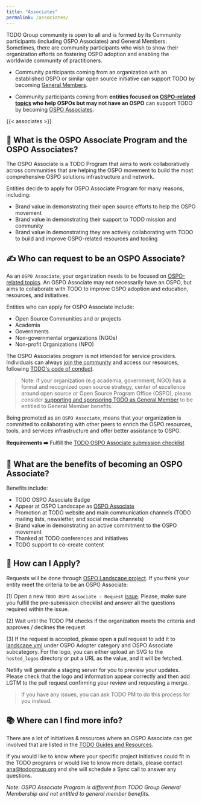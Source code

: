 ```yaml
---
title: "Associates"
permalink: /associates/
---
```


TODO Group community is open to all and is formed by its Community participants (including OSPO Associates) and General Members. Sometimes, there are community participants who wish to show their organization efforts on fostering OSPO adoption and enabling the worldwide community of practitioners.

* Community participants coming from an organization with an established OSPO or similar open source initiative can support TODO by becoming [General Members](https://todogroup.org/join/).

* Community participants coming from **entities focused on [OSPO-related topics](https://ospomindmap.todogroup.org/) who help OSPOs but may not have an OSPO** can support TODO by becoming [OSPO Associates](https://github.com/todogroup/governance/blob/main/OSPO-Associate-Program.md#-ways-you-can-support-todo).

{{< associates >}}

## 🤝 What is the OSPO Associate Program and the OSPO Associates?

The OSPO Associate is a TODO Program that aims to work collaboratively across communities that are helping the OSPO movement to build the most comprehensive OSPO solutions infrastructure and network.

Entities decide to apply for OSPO Associate Program for many reasons, including:

* Brand value in demonstrating their open source efforts to help the OSPO movement
* Brand value in demonstrating their support to TODO mission and community
* Brand value in demonstrating they are actively collaborating with TODO to build and improve OSPO-related resources and tooling

## ✍️ Who can request to be an OSPO Associate?

As an `OSPO Associate`, your organization needs to be focused on [OSPO-related topics](https://ospomindmap.todogroup.org/). An OSPO Associate may not necessarily have an OSPO, but aims to collaborate with TODO to improve OSPO adoption and education, resources, and initiatives.

Entities who can apply for OSPO Associate include:

* Open Source Communities and or projects
* Academia
* Governments
* Non-governmental organizations (NGOs)
* Non-profit Organizations (NPO)

The OSPO Associates program is not intended for service providers. Individuals can always [join the community](https://todogroup.org/community/) and access our resources, following [TODO's code of conduct](https://github.com/todogroup/.github/blob/master/CODE_OF_CONDUCT.md#todo-group-code-of-conduct).

> Note: if your organization (e.g academia, government, NGO) has a formal and recognized open source strategy, center of excellence around open source or Open Source Program Office (OSPO), please consider [supporting and sponsoring TODO as General Member](https://todogroup.org/members/) to be entitled to General Member benefits.

Being promoted as an `OSPO Associate`, means that your organization is committed to collaborating with other peers to enrich the OSPO resources, tools, and services infrastructure and offer better assistance to OSPO.

**Requirements ➡️** Fulfill the [TODO OSPO Associate submission checklist](https://github.com/todogroup/ospolandscape/issues/new/choose)

## 🚀 What are the benefits of becoming an OSPO Associate?

Benefits include:

* TODO OSPO Associate Badge
* Appear at OSPO Landscape as [OSPO Associate](https://landscape.todogroup.org/card-mode?category=ospo-associate&grouping=category)
* Promotion at TODO website and main communication channels (TODO mailing lists, newsletter, and social media channels)
* Brand value in demonstrating an active commitment to the OSPO movement
* Thanked at TODO conferences and initiatives
* TODO support to co-create content

## 🙋 How can I Apply?

Requests will be done through [OSPO Landscape project](https://github.com/todogroup/ospolandscape). If you think your entity meet the criteria to be an OSPO Associate:

(1) Open a new `TODO OSPO Associate - Request` [issue](https://github.com/todogroup/ospolandscape/issues/new/choose). Please, make sure you fulfill the pre-submission checklist and answer all the questions required within the issue.

(2) Wait until the TODO PM checks if the organization meets the criteria and approves / declines the request

(3) If the request is accepted, please open a pull request to add it to [landscape.yml](https://github.com/todogroup/ospolandscape/blob/master/landscape.yml) under OSPO Adopter category and OSPO Associate subcategory. For the logo, you can either upload an SVG to the `hosted_logos` directory or put a URL as the value, and it will be fetched.

Netlify will generate a staging server for you to preview your updates. Please check that the logo and information appear correctly and then add LGTM to the pull request confirming your review and requesting a merge.

> If you have any issues, you can ask TODO PM to do this process for you instead.

## 📚 Where can I find more info?

There are a lot of initiatives & resources where an OSPO Associate can get involved that are listed in the [TODO Guides and Resources](todogroup.org/guides).

If you would like to know where your specific project initiatives could fit in the TODO programs or would like to know more details, please contact ana@todogroup.org and she will schedule a Sync call to answer any questions.


*Note: OSPO Associate Program is different from TODO Group General Membership and not entitled to general member benefits.*
